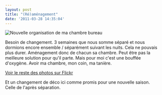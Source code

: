```yaml
---
layout: post
title: "(Ré)aménagement"
date: '2011-03-28 14:35:04'
---
```


<img src="http://farm6.static.flickr.com/5022/5558519004_60e137f8cd.jpg" alt="Nouvelle organisation de ma chambre bureau" />

Besoin de changement. 3 semaines que nous somme séparé et nous dormions encore ensemble / séparément suivant les nuits. Cela ne pouvais plus durer. Aménagement donc de chacun sa chambre. Peut être pas la meilleure solution pour qu'il parte. Mais pour moi c'est une bouffée d'oxygène. Avoir ma chambre, mon coin, ma tanière.

<a href="http://www.flickr.com/photos/cyberaxe/">Voir le reste des photos sur Flickr</a>

Et un changement de déco ici comme promis pour une nouvelle saison. Celle de l'après séparation.
